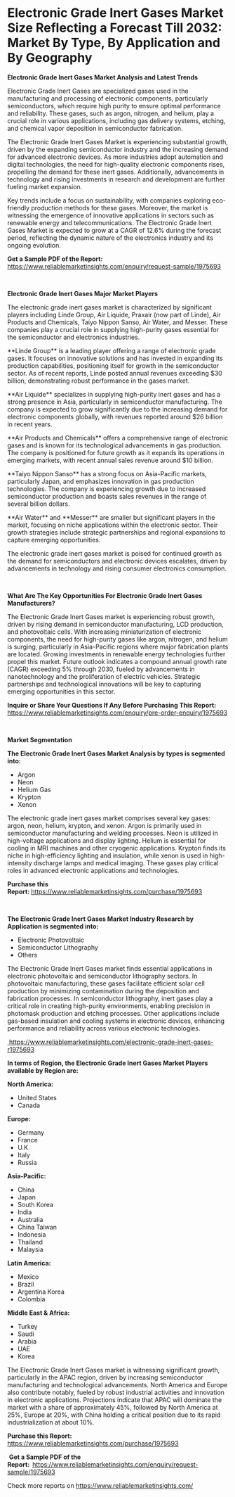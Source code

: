 <p><h1>Electronic Grade Inert Gases Market Size Reflecting a Forecast Till 2032: Market By Type, By Application and By Geography</h1></p><p><strong>Electronic Grade Inert Gases Market Analysis and Latest Trends</strong></p>
<p><p>Electronic Grade Inert Gases are specialized gases used in the manufacturing and processing of electronic components, particularly semiconductors, which require high purity to ensure optimal performance and reliability. These gases, such as argon, nitrogen, and helium, play a crucial role in various applications, including gas delivery systems, etching, and chemical vapor deposition in semiconductor fabrication.</p><p>The Electronic Grade Inert Gases Market is experiencing substantial growth, driven by the expanding semiconductor industry and the increasing demand for advanced electronic devices. As more industries adopt automation and digital technologies, the need for high-quality electronic components rises, propelling the demand for these inert gases. Additionally, advancements in technology and rising investments in research and development are further fueling market expansion.</p><p>Key trends include a focus on sustainability, with companies exploring eco-friendly production methods for these gases. Moreover, the market is witnessing the emergence of innovative applications in sectors such as renewable energy and telecommunications. The Electronic Grade Inert Gases Market is expected to grow at a CAGR of 12.6% during the forecast period, reflecting the dynamic nature of the electronics industry and its ongoing evolution.</p></p>
<p><strong>Get a Sample PDF of the Report:&nbsp;</strong> <a href="https://www.reliablemarketinsights.com/enquiry/request-sample/1975693?utm_campaign=2248&utm_medium=2&utm_source=Github&utm_content=ia&utm_term=04022025&utm_id=electronic-grade-inert-gases">https://www.reliablemarketinsights.com/enquiry/request-sample/1975693</a></p>
<p>&nbsp;</p>
<p><strong>Electronic Grade Inert Gases Major Market Players</strong></p>
<p><p>The electronic grade inert gases market is characterized by significant players including Linde Group, Air Liquide, Praxair (now part of Linde), Air Products and Chemicals, Taiyo Nippon Sanso, Air Water, and Messer. These companies play a crucial role in supplying high-purity gases essential for the semiconductor and electronics industries.</p><p>**Linde Group** is a leading player offering a range of electronic grade gases. It focuses on innovative solutions and has invested in expanding its production capabilities, positioning itself for growth in the semiconductor sector. As of recent reports, Linde posted annual revenues exceeding $30 billion, demonstrating robust performance in the gases market.</p><p>**Air Liquide** specializes in supplying high-purity inert gases and has a strong presence in Asia, particularly in semiconductor manufacturing. The company is expected to grow significantly due to the increasing demand for electronic components globally, with revenues reported around $26 billion in recent years.</p><p>**Air Products and Chemicals** offers a comprehensive range of electronic gases and is known for its technological advancements in gas production. The company is positioned for future growth as it expands its operations in emerging markets, with recent annual sales revenue around $10 billion.</p><p>**Taiyo Nippon Sanso** has a strong focus on Asia-Pacific markets, particularly Japan, and emphasizes innovation in gas production technologies. The company is experiencing growth due to increased semiconductor production and boasts sales revenues in the range of several billion dollars.</p><p>**Air Water** and **Messer** are smaller but significant players in the market, focusing on niche applications within the electronic sector. Their growth strategies include strategic partnerships and regional expansions to capture emerging opportunities.</p><p>The electronic grade inert gases market is poised for continued growth as the demand for semiconductors and electronic devices escalates, driven by advancements in technology and rising consumer electronics consumption.</p></p>
<p>&nbsp;</p>
<p><strong>What Are The Key Opportunities For Electronic Grade Inert Gases Manufacturers?</strong></p>
<p><p>The Electronic Grade Inert Gases market is experiencing robust growth, driven by rising demand in semiconductor manufacturing, LCD production, and photovoltaic cells. With increasing miniaturization of electronic components, the need for high-purity gases like argon, nitrogen, and helium is surging, particularly in Asia-Pacific regions where major fabrication plants are located. Growing investments in renewable energy technologies further propel this market. Future outlook indicates a compound annual growth rate (CAGR) exceeding 5% through 2030, fueled by advancements in nanotechnology and the proliferation of electric vehicles. Strategic partnerships and technological innovations will be key to capturing emerging opportunities in this sector.</p></p>
<p><strong>Inquire or Share Your Questions If Any Before Purchasing This Report:</strong> <a href="https://www.reliablemarketinsights.com/enquiry/pre-order-enquiry/1975693?utm_campaign=2248&utm_medium=2&utm_source=Github&utm_content=ia&utm_term=04022025&utm_id=electronic-grade-inert-gases">https://www.reliablemarketinsights.com/enquiry/pre-order-enquiry/1975693</a></p>
<p>&nbsp;</p>
<p><strong>Market Segmentation</strong></p>
<p><strong>The Electronic Grade Inert Gases Market Analysis by types is segmented into:</strong></p>
<p><ul><li>Argon</li><li>Neon</li><li>Helium Gas</li><li>Krypton</li><li>Xenon</li></ul></p>
<p><p>The electronic grade inert gases market comprises several key gases: argon, neon, helium, krypton, and xenon. Argon is primarily used in semiconductor manufacturing and welding processes. Neon is utilized in high-voltage applications and display lighting. Helium is essential for cooling in MRI machines and other cryogenic applications. Krypton finds its niche in high-efficiency lighting and insulation, while xenon is used in high-intensity discharge lamps and medical imaging. These gases play critical roles in advanced electronic applications and technologies.</p></p>
<p><strong>Purchase this Report:&nbsp;</strong><a href="https://www.reliablemarketinsights.com/purchase/1975693?utm_campaign=2248&utm_medium=2&utm_source=Github&utm_content=ia&utm_term=04022025&utm_id=electronic-grade-inert-gases">https://www.reliablemarketinsights.com/purchase/1975693</a></p>
<p>&nbsp;</p>
<p><strong>The Electronic Grade Inert Gases Market Industry Research by Application is segmented into:</strong></p>
<p><ul><li>Electronic Photovoltaic</li><li>Semiconductor Lithography</li><li>Others</li></ul></p>
<p><p>The Electronic Grade Inert Gases market finds essential applications in electronic photovoltaic and semiconductor lithography sectors. In photovoltaic manufacturing, these gases facilitate efficient solar cell production by minimizing contamination during the deposition and fabrication processes. In semiconductor lithography, inert gases play a critical role in creating high-purity environments, enabling precision in photomask production and etching processes. Other applications include gas-based insulation and cooling systems in electronic devices, enhancing performance and reliability across various electronic technologies.</p></p>
<p><a href="https://www.reliablemarketinsights.com/electronic-grade-inert-gases-r1975693?utm_campaign=2248&utm_medium=2&utm_source=Github&utm_content=ia&utm_term=04022025&utm_id=electronic-grade-inert-gases">&nbsp;https://www.reliablemarketinsights.com/electronic-grade-inert-gases-r1975693</a></p>
<p><strong>In terms of Region, the Electronic Grade Inert Gases Market Players available by Region are:</strong></p>
<p>
    <p> <strong> North America: </strong>
        <ul>
            <li>United States</li>
            <li>Canada</li>
        </ul>
        </p> 
    <p> <strong> Europe: </strong>
        <ul>
            <li>Germany</li>
            <li>France</li>
            <li>U.K.</li>
            <li>Italy</li>
            <li>Russia</li>
        </ul>
        </p> 
    <p> <strong> Asia-Pacific: </strong>
        <ul>
            <li>China</li>
            <li>Japan</li>
            <li>South Korea</li>
            <li>India</li>
            <li>Australia</li>
            <li>China Taiwan</li>
            <li>Indonesia</li>
            <li>Thailand</li>
            <li>Malaysia</li>
        </ul>
        </p> 
    <p> <strong> Latin America: </strong>
        <ul>
            <li>Mexico</li>
            <li>Brazil</li>
            <li>Argentina Korea</li>
            <li>Colombia</li>
        </ul>
        </p> 
    <p> <strong> Middle East & Africa: </strong>
        <ul>
            <li>Turkey</li>
            <li>Saudi</li>
            <li>Arabia</li>
            <li>UAE</li>
            <li>Korea</li>
        </ul>
    </p>
    </p>
<p><p>The Electronic Grade Inert Gases market is witnessing significant growth, particularly in the APAC region, driven by increasing semiconductor manufacturing and technological advancements. North America and Europe also contribute notably, fueled by robust industrial activities and innovation in electronic applications. Projections indicate that APAC will dominate the market with a share of approximately 45%, followed by North America at 25%, Europe at 20%, with China holding a critical position due to its rapid industrialization at about 10%.</p></p>
<p><strong>Purchase this Report: </strong><a href="https://www.reliablemarketinsights.com/purchase/1975693?utm_campaign=2248&utm_medium=2&utm_source=Github&utm_content=ia&utm_term=04022025&utm_id=electronic-grade-inert-gases">https://www.reliablemarketinsights.com/purchase/1975693</a></p>
<p>&nbsp;<strong>Get a Sample PDF of the Report:&nbsp;&nbsp;</strong><a href="https://www.reliablemarketinsights.com/enquiry/request-sample/1975693?utm_campaign=2248&utm_medium=2&utm_source=Github&utm_content=ia&utm_term=04022025&utm_id=electronic-grade-inert-gases">https://www.reliablemarketinsights.com/enquiry/request-sample/1975693</a></p>
<p><strong></strong></p>
<p>Check more reports on <a href="https://www.reliablemarketinsights.com/?utm_campaign=2248&utm_medium=2&utm_source=Github&utm_content=ia&utm_term=04022025&utm_id=electronic-grade-inert-gases">https://www.reliablemarketinsights.com/</a></p>